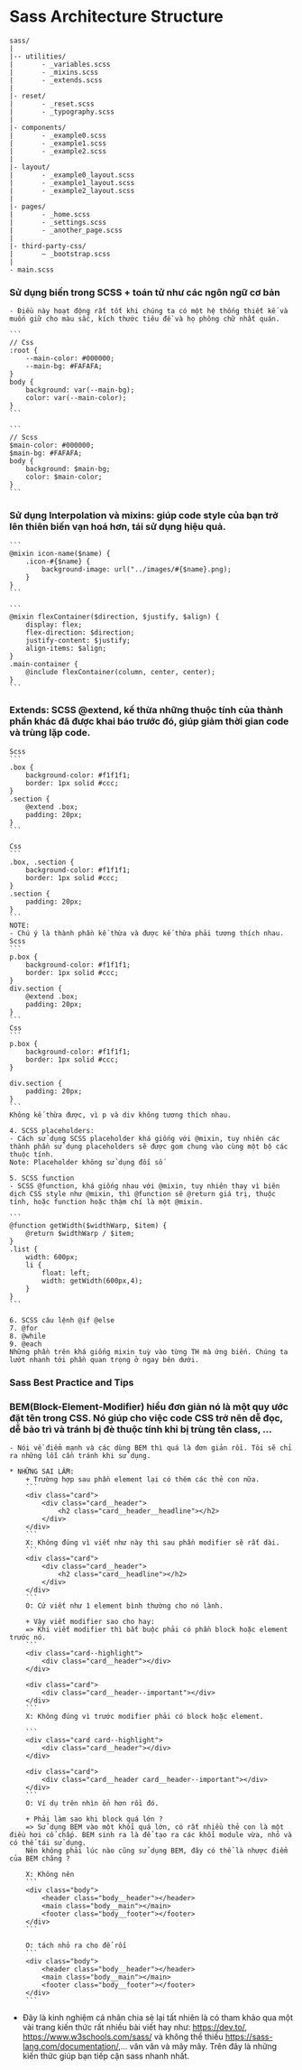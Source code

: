 # Sass Architecture Structure

```
sass/
|
|-- utilities/
|       - _variables.scss
|       - _mixins.scss
|       - _extends.scss
|
|- reset/
|       - _reset.scss
|       - _typography.scss
|
|- components/
|       - _example0.scss
|       - _example1.scss
|       - _example2.scss
|
|- layout/
|       - _example0_layout.scss
|       - _example1_layout.scss
|       - _example2_layout.scss
|
|- pages/
|       - _home.scss
|       - _settings.scss
|       - _another_page.scss
|
|- third-party-css/
|       – _bootstrap.scss
|
- main.scss

```
### Sử dụng biến trong SCSS + toán tử như các ngôn ngữ cơ bản 
    - Điều này hoạt động rất tốt khi chúng ta có một hệ thống thiết kế và muốn giữ cho màu sắc, kích thước tiêu đề và họ phông chữ nhất quán.
    
    ```
    // Css
    :root {
        --main-color: #000000;
        --main-bg: #FAFAFA;
    }
    body {
        background: var(--main-bg);
        color: var(--main-color);
    }
    ```

    ```
    // Scss
    $main-color: #000000;
    $main-bg: #FAFAFA;
    body {
        background: $main-bg;
        color: $main-color;
    }
    ```
### Sử dụng Interpolation và mixins: giúp code style của bạn trở lên thiên biến vạn hoá hơn, tái sử dụng hiệu quả.
    ```
    @mixin icon-name($name) {
        .icon-#{$name} {
            background-image: url("../images/#{$name}.png);
        }
    }
    ```

    ```
    @mixin flexContainer($direction, $justify, $align) {
        display: flex;
        flex-direction: $direction;
        justify-content: $justify;
        align-items: $align;
    }
    .main-container {
        @include flexContainer(column, center, center);
    }
    ```

### Extends: SCSS @extend, kế thừa những thuộc tính của thành phần khác đã được khai báo trước đó, giúp giảm thời gian code và trùng lặp code.
    Scss
    ```
    .box {
        background-color: #f1f1f1;
        border: 1px solid #ccc;
    }
    .section {
        @extend .box;
        padding: 20px;
    }
    ```

    Css
    ```
    .box, .section {
        background-color: #f1f1f1;
        border: 1px solid #ccc;
    }
    .section {
        padding: 20px;
    }
    ```
    NOTE: 
    - Chú ý là thành phần kế thừa và được kế thừa phải tương thích nhau. 
    Scss
    ```
    p.box {
        background-color: #f1f1f1;
        border: 1px solid #ccc;
    }
    div.section {
        @extend .box;
        padding: 20px;
    }
    ```
    Css
    ```
    p.box {
        background-color: #f1f1f1;
        border: 1px solid #ccc;
    }

    div.section {
        padding: 20px;
    }
    ```
    Không kế thừa được, vì p và div không tương thích nhau.
    
    4. SCSS placeholders: 
    - Cách sử dụng SCSS placeholder khá giống với @mixin, tuy nhiên các thành phần sử dụng placeholders sẽ được gom chung vào cùng một bộ các thuộc tính.
    Note: Placeholder không sử dụng đối số

    5. SCSS function
    - SCSS @function, khá giống nhau với @mixin, tuy nhiên thay vì biên dịch CSS style như @mixin, thì @function sẽ @return giá trị, thuộc tính, hoặc function hoặc thậm chí là một @mixin.

    ```
    @function getWidth($widthWarp, $item) {
        @return $widthWarp / $item;
    }
    .list {
        width: 600px;
        li {
            float: left;
            width: getWidth(600px,4);
        }
    }
    ```

    6. SCSS câu lệnh @if @else
    7. @for
    8. @while
    9. @each
    Những phần trên khá giống mixin tuỳ vào từng TH mà ứng biến. Chúng ta lướt nhanh tới phần quan trọng ở ngay bên dưới.

### Sass Best Practice and Tips

### BEM(Block-Element-Modifier) hiểu đơn giản nó là một quy ước đặt tên trong CSS. Nó giúp cho việc code CSS trở nên dễ đọc, dễ bảo trì và tránh bị đè thuộc tính khi bị trùng tên class, …
    - Nói về điểm mạnh và các dùng BEM thì quá là đơn giản rồi. Tôi sẽ chỉ ra những lỗi cần tránh khi sử dụng.
    
    * NHỮNG SAI LẦM: 
        + Trường hợp sau phần element lại có thêm các thẻ con nữa. 
        ```
        <div class="card">
            <div class="card__header">
                <h2 class="card__header__headline"></h2>
            </div>
        </div>
        ```
        X: Không đúng vì viết như này thì sau phần modifier sẽ rất dài.
        ```
        <div class="card">
            <div class="card__header">
                <h2 class="card__headline"></h2>
            </div>
        </div>
        ```
        O: Cứ viết như 1 element bình thường cho nó lành.

        + Vậy viết modifier sao cho hay:
        => Khi viết modifier thì bắt buộc phải có phần block hoặc element trước nó.
        ```
        <div class="card--highlight">
            <div class="card__header"></div>
        </div>

        <div class="card">
            <div class="card__header--important"></div>
        </div>
        ```
        X: Không đúng vì trước modifier phải có block hoặc element.
        
        ```
        <div class="card card--highlight">
            <div class="card__header"></div>
        </div>

        <div class="card">
            <div class="card__header card__header--important"></div>
        </div>
        ```
        O: Ví dụ trên nhìn ổn hơn rồi đó.

        + Phải làm sao khi block quá lớn ?
        => Sử dụng BEM vào một khổi quá lớn, có rất nhiều thẻ con là một điều hơi cố chấp. BEM sinh ra là để tạo ra các khổi module vừa, nhỏ và có thể tái sử dụng.
        Nên không phải lúc nào cũng sử dụng BEM, đây có thể là nhược điểm của BEM chăng ?

        X: Không nên
        ```
        <div class="body">
            <header class="body__header"></header>
            <main class="body__main"></main>
            <footer class="body__footer"></footer>
        </div>
        ```

        O: tách nhỏ ra cho để rối
        ```
        <div class="body">
            <header class="body__header"></header>
            <main class="body__main"></main>
            <footer class="body__footer"></footer>
        </div>
        ```

* Đây là kinh nghiệm cá nhân chia sẻ lại tất nhiên là có tham khảo qua một vài trang kiến thức rất nhiều bài viết hay như: https://dev.to/, https://www.w3schools.com/sass/ và
không thể thiếu https://sass-lang.com/documentation/,... vân vân và mây mây. Trên đây là những kiến thức giúp bạn tiếp cận sass nhanh nhất.

